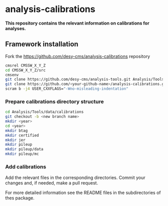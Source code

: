 # analysis-calibrations

**This repository contains the relevant information on calibrations for analyses.**

## Framework installation

Fork the https://github.com/desy-cms/analysis-calibrations repository

```bash
cmsrel CMSSW_X_Y_Z
cd CMSSW_X_Y_Z/src
cmsenv
git clone https://github.com/desy-cms/analysis-tools.git Analysis/Tools
git clone https://github.com/<your-github-name>/analysis-calibrations.git Analysis/Tools/data/calibrations
scram b -j4 USER_CXXFLAGS="-Wno-misleading-indentation"
```

### Prepare calibrations directory structure

```bash
cd Analysis/Tools/data/calibrations
git checkout -b <new branch name>
mkdir <year>
cd <year>
mkdir btag
mkdir certified
mkdir jer
mkdir pileup
mkdir pileup/data
mkdir pileup/mc
```

### Add calibrations

Add the relevant files in the corresponding  directories. Commit your changes and, if needed, make a pull request.

For more detailed information see the README files in the subdirectories of thes package.
